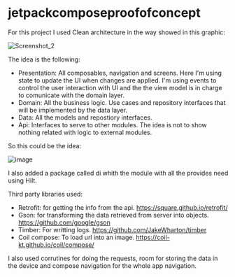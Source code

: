 # jetpackcomposeproofofconcept

For this project I used Clean architecture in the way showed in this graphic: 

![Screenshot_2](https://user-images.githubusercontent.com/56835908/195689402-4f8b6490-83a2-428a-81a7-6dbbd07aa9d2.png)

The idea is the following:

- Presentation: All composables, navigation and screens. Here I'm using state to update the UI when changes are applied. I'm using events to control the user interaction with UI and the the view model is in charge to comunicate with the domain layer.
- Domain: All the business logic. Use cases and repository interfaces that will be implemented by the data layer.
- Data: All the models and repostiory interfaces.
- Api: Interfaces to serve to other modules. The idea is not to show nothing related with logic to external modules.

So this could be the idea: 

![image](https://user-images.githubusercontent.com/56835908/195690759-92255357-ab70-4052-b769-8a67d3f8895e.png)

I also added a package called di whith the module with all the provides need using Hilt.

Third party libraries used: 
  - Retrofit: for getting the info from the api. https://square.github.io/retrofit/
  - Gson: for transforming the data retrieved from server into objects. https://github.com/google/gson
  - Timber: For writting logs. https://github.com/JakeWharton/timber
  - Coil compose: To load url into an image. https://coil-kt.github.io/coil/compose/
    
I also used corrutines for doing the requests, room for storing the data in the device and compose navigation for the whole app navigation.
